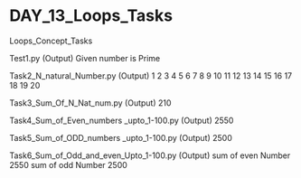 # DAY_13_Loops_Tasks
Loops_Concept_Tasks


Test1.py  (Output)
Given number is Prime

Task2_N_natural_Number.py   (Output)
1
2
3
4
5
6
7
8
9
10
11
12
13
14
15
16
17
18
19
20


Task3_Sum_Of_N_Nat_num.py   (Output)
210


Task4_Sum_of_Even_numbers _upto_1-100.py  (Output)
2550


Task5_Sum_of_ODD_numbers _upto_1-100.py  (Output)
2500


Task6_Sum_of_Odd_and_even_Upto_1-100.py    (Output)
sum of even Number 2550
sum of odd Number 2500